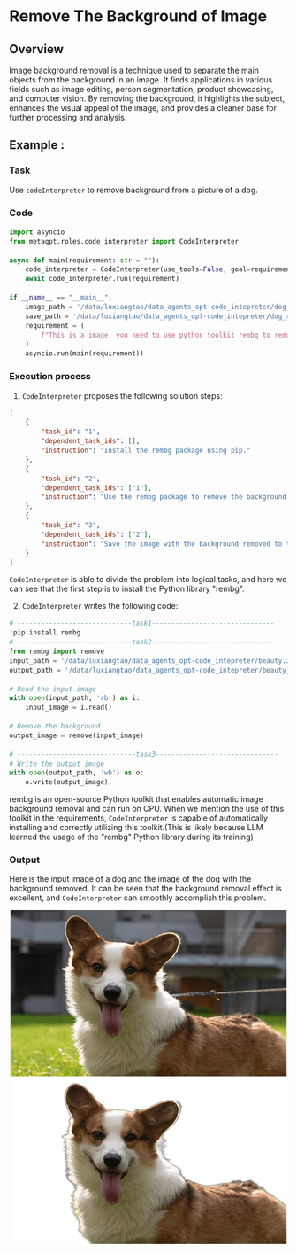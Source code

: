 # Remove The Background of Image

## Overview
Image background removal is a technique used to separate the main objects from the background in an image. It finds applications in various fields such as image editing, person segmentation, product showcasing, and computer vision. By removing the background, it highlights the subject, enhances the visual appeal of the image, and provides a cleaner base for further processing and analysis.
## Example : 
### Task
Use `codeInterpreter` to remove background from a picture of a dog.
### Code
```python
import asyncio
from metagpt.roles.code_interpreter import CodeInterpreter

async def main(requirement: str = ""):
    code_interpreter = CodeInterpreter(use_tools=False, goal=requirement)
    await code_interpreter.run(requirement)

if __name__ == "__main__":
    image_path = '/data/luxiangtao/data_agents_opt-code_intepreter/dog.JPEG'    
    save_path = '/data/luxiangtao/data_agents_opt-code_intepreter/dog_rmg.png'
    requirement = (
        f"This is a image, you need to use python toolkit rembg to remove the background of the image and save the result. image path:{image_path}; save path:{save_path}."
    )
    asyncio.run(main(requirement))
```
### Execution process
1. `CodeInterpreter` proposes the following solution steps:
```json
[
    {
        "task_id": "1",
        "dependent_task_ids": [],
        "instruction": "Install the rembg package using pip."
    },
    {
        "task_id": "2",
        "dependent_task_ids": ["1"],
        "instruction": "Use the rembg package to remove the background from the image at the specified path."
    },
    {
        "task_id": "3",
        "dependent_task_ids": ["2"],
        "instruction": "Save the image with the background removed to the specified save path."
    }
]
```
`CodeInterpreter` is able to divide the problem into logical tasks, and here we can see that the first step is to install the Python library "rembg".

2. `CodeInterpreter` writes the following code:
```python
# -----------------------------task1-------------------------------
!pip install rembg 
# -----------------------------task2-------------------------------
from rembg import remove
input_path = '/data/luxiangtao/data_agents_opt-code_intepreter/beauty.JPEG'
output_path = '/data/luxiangtao/data_agents_opt-code_intepreter/beauty_rmg.png'

# Read the input image
with open(input_path, 'rb') as i:
    input_image = i.read()

# Remove the background
output_image = remove(input_image)

# ------------------------------task3-------------------------------
# Write the output image
with open(output_path, 'wb') as o:
    o.write(output_image)
```
rembg is an open-source Python toolkit that enables automatic image background removal and can run on CPU. When we mention the use of this toolkit in the requirements, `CodeInterpreter` is capable of automatically installing and correctly utilizing this toolkit.(This is likely because LLM learned the usage of the "rembg" Python library during its training)
### Output
Here is the input image of a dog and the image of the dog with the background removed. It can be seen that the background removal effect is excellent, and `CodeInterpreter` can smoothly accomplish this problem.
<div align=center>
<img src="../../../../../public/image/guide/use_cases/CodeInterpreter/dog.JPEG" width="500" height="300"> 
<img src="../../../../../public/image/guide/use_cases/CodeInterpreter/dog_rmg.png" width="500" height="300"> 
</div>

